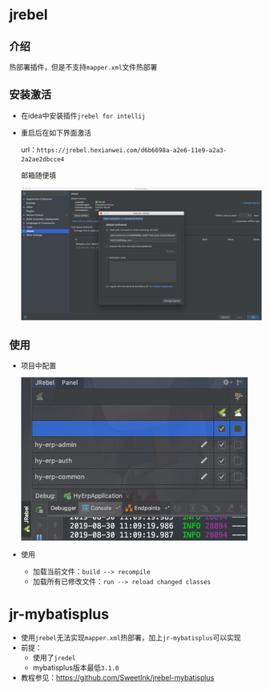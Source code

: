 # jrebel

## 介绍

热部署插件，但是不支持`mapper.xml`文件热部署

## 安装激活

+ 在idea中安装插件`jrebel for intellij`

+ 重启后在如下界面激活

  url：`https://jrebel.hexianwei.com/d6b6698a-a2e6-11e9-a2a3-2a2ae2dbcce4`

  邮箱随便填

  ![image-20190830105452597](assets/image-20190830105452597.png) 

## 使用

+ 项目中配置

  ![image-20190830112755742](assets/image-20190830112755742.png) 

+ 使用

  + 加载当前文件：`build --> recompile`
  + 加载所有已修改文件：`run --> reload changed classes`

# jr-mybatisplus

+ 使用`jrebel`无法实现`mapper.xml`热部署，加上`jr-mybatisplus`可以实现
+ 前提：
  + 使用了`jredel`
  + mybatisplus版本最低`3.1.0`
+ 教程参见：https://github.com/SweetInk/jrebel-mybatisplus